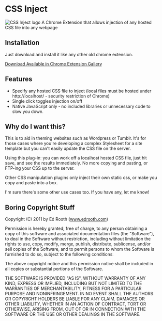# CSS Inject

![CSS Inject logo](https://github.com/sym3tri/CSS-Inject/raw/master/icon-128.png)
A Chrome Extension that allows injection of any hosted CSS file into any webpage

## Installation

Just download and install it like any other old chrome extension.

[Download Available in Chrome Extension Gallery](https://chrome.google.com/extensions/detail/fmiohbdblcemacakpnoinjmcelddpjbg)


## Features

* Specify any hosted CSS file to inject (local files must be hosted under http://localhost/ - security restriction of Chrome)
* Single click toggles injection on/off
* Native JavaScript only - no included libraries or unnecessary code to slow you down.

## Why do I want this?

This is to aid in theming websites such as Wordpress or Tumblr.
It's for those cases where you're developing a complex Stylesheet for a site template
but you can't easily update the CSS file on the server.

Using this plug-in: you can work off a localhost hosted CSS file, just hit save, and see the results immediately.
No more copying and pasting, or FTP-ing your CSS up to the server.

Other CSS manipulation plugins only inject their own static css, or make you copy and paste into a box.

I'm sure there's some other use cases too. If you have any, let me know!

## Boring Copyright Stuff

Copyright (C) 2011 by Ed Rooth (www.edrooth.com)

Permission is hereby granted, free of charge, to any person obtaining a copy
of this software and associated documentation files (the "Software"), to deal
in the Software without restriction, including without limitation the rights
to use, copy, modify, merge, publish, distribute, sublicense, and/or sell
copies of the Software, and to permit persons to whom the Software is
furnished to do so, subject to the following conditions:

The above copyright notice and this permission notice shall be included in
all copies or substantial portions of the Software.

THE SOFTWARE IS PROVIDED "AS IS", WITHOUT WARRANTY OF ANY KIND, EXPRESS OR
IMPLIED, INCLUDING BUT NOT LIMITED TO THE WARRANTIES OF MERCHANTABILITY,
FITNESS FOR A PARTICULAR PURPOSE AND NONINFRINGEMENT. IN NO EVENT SHALL THE
AUTHORS OR COPYRIGHT HOLDERS BE LIABLE FOR ANY CLAIM, DAMAGES OR OTHER
LIABILITY, WHETHER IN AN ACTION OF CONTRACT, TORT OR OTHERWISE, ARISING FROM,
OUT OF OR IN CONNECTION WITH THE SOFTWARE OR THE USE OR OTHER DEALINGS IN
THE SOFTWARE.

